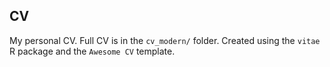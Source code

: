 ## CV

My personal CV. Full CV is in the `cv_modern/` folder. Created using the `vitae` R package and the `Awesome CV` template.  

